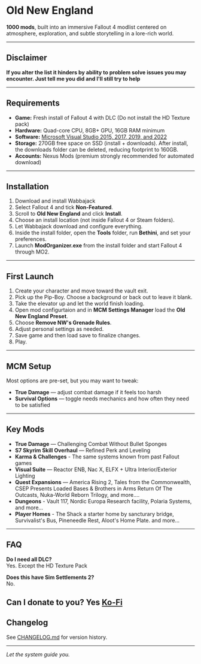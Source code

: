 # Old New England

**1000 mods**, built into an immersive Fallout 4 modlist centered on atmosphere, exploration, and subtle storytelling in a lore-rich world.  

---


## Disclaimer
**If you alter the list it hinders by ability to problem solve issues you may encounter. Just tell me you did and I'll still try to help**


---

## Requirements

- **Game:** Fresh install of Fallout 4 with DLC (Do not install the HD Texture pack)
- **Hardware:** Quad-core CPU, 8GB+ GPU, 16GB RAM minimum
- **Software:** [Microsoft Visual Studio 2015, 2017, 2019, and 2022](https://aka.ms/vs/17/release/vc_redist.x64.exe)
- **Storage:** 270GB free space on SSD (install + downloads). After install, the downloads folder can be deleted, reducing footprint to 160GB.  
- **Accounts:** Nexus Mods (premium strongly recommended for automated download)  

---

## Installation

1. Download and install Wabbajack 
2. Select Fallout 4 and tick **Non-Featured**.  
3. Scroll to **Old New England** and click **Install**.  
4. Choose an install location (not inside Fallout 4 or Steam folders).  
5. Let Wabbajack download and configure everything.  
6. Inside the install folder, open the **Tools** folder, run **Bethini**, and set your preferences.  
7. Launch **ModOrganizer.exe** from the install folder and start Fallout 4 through MO2.  

---

## First Launch

1. Create your character and move toward the vault exit.  
2. Pick up the Pip-Boy. Choose a background or back out to leave it blank.  
3. Take the elevator up and let the world finish loading.  
4. Open mod configurtaion and in **MCM Settings Manager** load the **Old New England Preset**.  
5. Choose **Remove NW's Grenade Rules**. 
6. Adjust personal settings as needed.
7. Save game and then load save to finalize changes.  
8. Play.  

---

## MCM Setup

Most options are pre-set, but you may want to tweak:  

- **True Damage** — adjust combat damage if it feels too harsh  
- **Survival Options** — toggle needs mechanics and how often they need to be satisfied 

---

## Key Mods

- **True Damage** — Challenging Combat Without Bullet Sponges  
- **S7 Skyrim Skill Overhaul** — Refined Perk and Leveling
- **Karma & Challenges** - The same systems known from past Fallout games
- **Visual Suite** — Reactor ENB, Nac X, ELFX + Ultra Interior/Exterior Lighting
- **Quest Expansions** — America Rising 2, Tales from the Commonwealth, CSEP Presents Loaded Bases & Brothers in Arms Return Of The Outcasts, Nuka-World Reborn Trilogy, and more....
- **Dungeons** - Vault 117, Nordic Europa Research facility, Polaria Systems, and more...
- **Player Homes** - The Shack a starter home by sancturary bridge, Survivalist's Bus, Pineneedle Rest, Aloot's Home Plate. and more...
---

## FAQ

**Do I need all DLC?**  
Yes. Except the HD Texture Pack

**Does this have Sim Settlements 2?**  
No.

**Can I donate to you?**
Yes [Ko-Fi](https://ko-fi.com/kahnezzer)
---

## Changelog

See [CHANGELOG.md](./CHANGELOG.md) for version history.  

---

*Let the system guide you.*  
